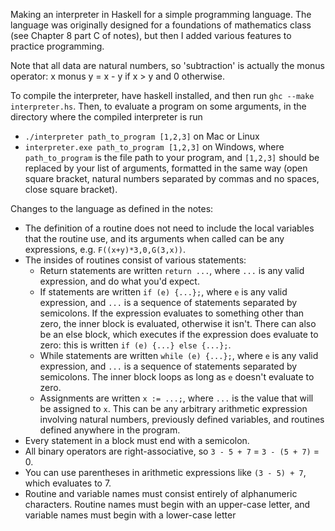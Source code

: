 Making an interpreter in Haskell for a simple programming language. The language was originally designed for a foundations of mathematics class (see Chapter 8 part C of notes), but then I added various features to practice programming.

Note that all data are natural numbers, so 'subtraction' is actually the monus operator: x monus y = x - y if x > y and 0 otherwise.

To compile the interpreter, have haskell installed, and then run `ghc --make interpreter.hs`. Then, to evaluate a program on some arguments, in the directory where the compiled interpreter is run
- `./interpreter path_to_program [1,2,3]` on Mac or Linux
- `interpreter.exe path_to_program [1,2,3]` on Windows,
where `path_to_program` is the file path to your program, and `[1,2,3]` should be replaced by your list of arguments, formatted in the same way (open square bracket, natural numbers separated by commas and no spaces, close square bracket).

Changes to the language as defined in the notes:
- The definition of a routine does not need to include the local variables that the routine use, and its arguments when called can be any expressions, e.g. `F((x+y)*3,0,G(3,x))`.
- The insides of routines consist of various statements:
  - Return statements are written `return ...`, where `...` is any valid expression, and do what you'd expect. 
  - If statements are written `if (e) {...};`, where `e` is any valid expression, and `...` is a sequence of statements separated by semicolons. If the expression evaluates to something other than zero, the inner block is evaluated, otherwise it isn't. There can also be an else block, which executes if the expression does evaluate to zero: this is written `if (e) {...} else {...};`.
  - While statements are written `while (e) {...};`, where `e` is any valid expression, and `...` is a sequence of statements separated by semicolons. The inner block loops as long as `e` doesn't evaluate to zero.
  - Assignments are written `x := ...;`, where `...` is the value that will be assigned to `x`. This can be any arbitrary arithmetic expression involving natural numbers, previously defined variables, and routines defined anywhere in the program.
- Every statement in a block must end with a semicolon.
- All binary operators are right-associative, so `3 - 5 + 7` = `3 - (5 + 7)` = 0.
- You can use parentheses in arithmetic expressions like `(3 - 5) + 7`, which evaluates to 7.
- Routine and variable names must consist entirely of alphanumeric characters. Routine names must begin with an upper-case letter, and variable names must begin with a lower-case letter
